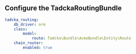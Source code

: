 ## Configure the TadckaRoutingBundle

```yml
tadcka_routing:
    db_driver: orm
    class:
        model:
            route: Tadcka\Bundle\AcmeBundle\Entity\Route
    chain_router:
        enabled: true
```